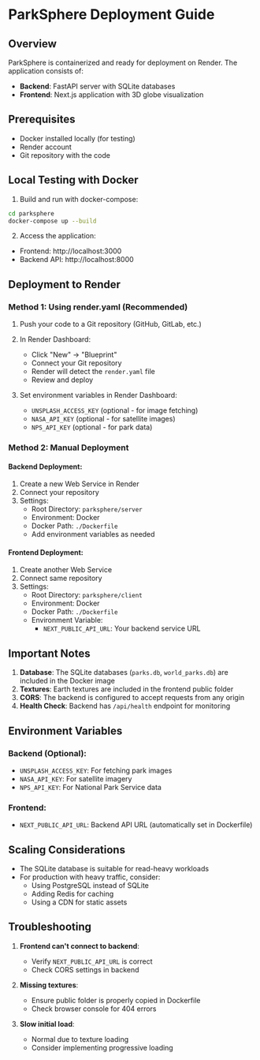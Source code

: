 # ParkSphere Deployment Guide

## Overview
ParkSphere is containerized and ready for deployment on Render. The application consists of:
- **Backend**: FastAPI server with SQLite databases
- **Frontend**: Next.js application with 3D globe visualization

## Prerequisites
- Docker installed locally (for testing)
- Render account
- Git repository with the code

## Local Testing with Docker

1. Build and run with docker-compose:
```bash
cd parksphere
docker-compose up --build
```

2. Access the application:
- Frontend: http://localhost:3000
- Backend API: http://localhost:8000

## Deployment to Render

### Method 1: Using render.yaml (Recommended)

1. Push your code to a Git repository (GitHub, GitLab, etc.)

2. In Render Dashboard:
   - Click "New" → "Blueprint"
   - Connect your Git repository
   - Render will detect the `render.yaml` file
   - Review and deploy

3. Set environment variables in Render Dashboard:
   - `UNSPLASH_ACCESS_KEY` (optional - for image fetching)
   - `NASA_API_KEY` (optional - for satellite images)
   - `NPS_API_KEY` (optional - for park data)

### Method 2: Manual Deployment

#### Backend Deployment:
1. Create a new Web Service in Render
2. Connect your repository
3. Settings:
   - Root Directory: `parksphere/server`
   - Environment: Docker
   - Docker Path: `./Dockerfile`
   - Add environment variables as needed

#### Frontend Deployment:
1. Create another Web Service
2. Connect same repository
3. Settings:
   - Root Directory: `parksphere/client`
   - Environment: Docker
   - Docker Path: `./Dockerfile`
   - Environment Variable:
     - `NEXT_PUBLIC_API_URL`: Your backend service URL

## Important Notes

1. **Database**: The SQLite databases (`parks.db`, `world_parks.db`) are included in the Docker image
2. **Textures**: Earth textures are included in the frontend public folder
3. **CORS**: The backend is configured to accept requests from any origin
4. **Health Check**: Backend has `/api/health` endpoint for monitoring

## Environment Variables

### Backend (Optional):
- `UNSPLASH_ACCESS_KEY`: For fetching park images
- `NASA_API_KEY`: For satellite imagery
- `NPS_API_KEY`: For National Park Service data

### Frontend:
- `NEXT_PUBLIC_API_URL`: Backend API URL (automatically set in Dockerfile)

## Scaling Considerations

- The SQLite database is suitable for read-heavy workloads
- For production with heavy traffic, consider:
  - Using PostgreSQL instead of SQLite
  - Adding Redis for caching
  - Using a CDN for static assets

## Troubleshooting

1. **Frontend can't connect to backend**:
   - Verify `NEXT_PUBLIC_API_URL` is correct
   - Check CORS settings in backend

2. **Missing textures**:
   - Ensure public folder is properly copied in Dockerfile
   - Check browser console for 404 errors

3. **Slow initial load**:
   - Normal due to texture loading
   - Consider implementing progressive loading